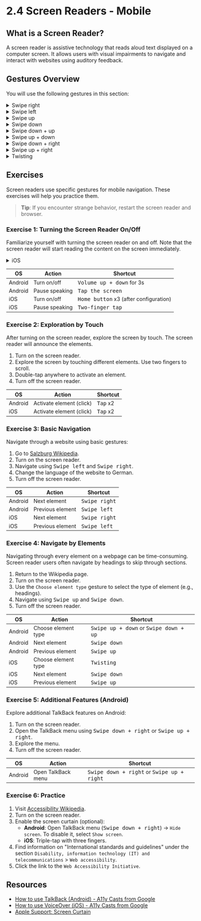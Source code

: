# 2.4 Screen Readers - Mobile

## What is a Screen Reader?

A screen reader is assistive technology that reads aloud text displayed on a computer screen. It allows users with visual impairments to navigate and interact with websites using auditory feedback.

## Gestures Overview

You will use the following gestures in this section:

<details>
<summary>Swipe right</summary>
<img src="./assets/gestures/swipe-right.gif" width="150" />
</details>

<details>
<summary>Swipe left</summary>
<img src="./assets/gestures/swipe-left.gif" width="150" />
</details>

<details>
<summary>Swipe up</summary>
<img src="./assets/gestures/swipe-up.gif" width="150" />
</details>

<details>
<summary>Swipe down</summary>
<img src="./assets/gestures/swipe-down.gif" width="150" />
</details>

<details>
<summary>Swipe down + up</summary>
<img src="./assets/gestures/swipe-down-up.gif" width="150" />
</details>

<details>
<summary>Swipe up + down</summary>
<img src="./assets/gestures/swipe-up-down.gif" width="150" />
</details>

<details>
<summary>Swipe down + right</summary>
<img src="./assets/gestures/swipe-down-right.gif" width="150" />
</details>

<details>
<summary>Swipe up + right</summary>
<img src="./assets/gestures/swipe-up-right.gif" width="150" />
</details>

<details>
<summary>Twisting</summary>
<img src="./assets/gestures/twist.gif" width="150" />
</details>

## Exercises

Screen readers use specific gestures for mobile navigation. These exercises will help you practice them.

> **Tip**: If you encounter strange behavior, restart the screen reader and browser.

### Exercise 1: Turning the Screen Reader On/Off

Familiarize yourself with turning the screen reader on and off. Note that the screen reader will start reading the content on the screen immediately.

<details>
<summary>iOS</summary>

1. Go to `Settings` -> `Accessibility` -> `Accessibility Shortcut` and select `VoiceOver`.

</details>

| OS      | Action         | Shortcut                                        |
| ------- | -------------- | ----------------------------------------------- |
| Android | Turn on/off    | <kbd>Volume up + down</kbd> for 3s              |
| Android | Pause speaking | <kbd>Tap the screen</kbd>                       |
| iOS     | Turn on/off    | <kbd>Home button</kbd> x3 (after configuration) |
| iOS     | Pause speaking | <kbd>Two-finger tap</kbd>                       |

### Exercise 2: Exploration by Touch

After turning on the screen reader, explore the screen by touch. The screen reader will announce the elements.

1. Turn on the screen reader.
2. Explore the screen by touching different elements. Use two fingers to scroll.
3. Double-tap anywhere to activate an element.
4. Turn off the screen reader.

| OS      | Action                   | Shortcut          |
| ------- | ------------------------ | ----------------- |
| Android | Activate element (click) | <kbd>Tap</kbd> x2 |
| iOS     | Activate element (click) | <kbd>Tap</kbd> x2 |

### Exercise 3: Basic Navigation

Navigate through a website using basic gestures:

1. Go to [Salzburg Wikipedia](https://en.wikipedia.org/wiki/Salzburg).
2. Turn on the screen reader.
3. Navigate using <kbd>Swipe left</kbd> and <kbd>Swipe right</kbd>.
4. Change the language of the website to German.
5. Turn off the screen reader.

| OS      | Action           | Shortcut               |
| ------- | ---------------- | ---------------------- |
| Android | Next element     | <kbd>Swipe right</kbd> |
| Android | Previous element | <kbd>Swipe left</kbd>  |
| iOS     | Next element     | <kbd>Swipe right</kbd> |
| iOS     | Previous element | <kbd>Swipe left</kbd>  |

### Exercise 4: Navigate by Elements

Navigating through every element on a webpage can be time-consuming. Screen reader users often navigate by headings to skip through sections.

1. Return to the Wikipedia page.
2. Turn on the screen reader.
3. Use the `Choose element type` gesture to select the type of element (e.g., headings).
4. Navigate using <kbd>Swipe up</kbd> and <kbd>Swipe down</kbd>.
5. Turn off the screen reader.

| OS      | Action              | Shortcut                                                 |
| ------- | ------------------- | -------------------------------------------------------- |
| Android | Choose element type | <kbd>Swipe up + down</kbd> or <kbd>Swipe down + up</kbd> |
| Android | Next element        | <kbd>Swipe down</kbd>                                    |
| Android | Previous element    | <kbd>Swipe up</kbd>                                      |
| iOS     | Choose element type | <kbd>Twisting</kbd>                                      |
| iOS     | Next element        | <kbd>Swipe down</kbd>                                    |
| iOS     | Previous element    | <kbd>Swipe up</kbd>                                      |

### Exercise 5: Additional Features (Android)

Explore additional TalkBack features on Android:

1. Turn on the screen reader.
2. Open the TalkBack menu using <kbd>Swipe down + right</kbd> or <kbd>Swipe up + right</kbd>.
3. Explore the menu.
4. Turn off the screen reader.

| OS      | Action             | Shortcut                                                     |
| ------- | ------------------ | ------------------------------------------------------------ |
| Android | Open TalkBack menu | <kbd>Swipe down + right</kbd> or <kbd>Swipe up + right</kbd> |

### Exercise 6: Practice

1. Visit [Accessibility Wikipedia](https://en.wikipedia.org/wiki/Accessibility).
2. Turn on the screen reader.
3. Enable the screen curtain (optional):
   - **Android**: Open TalkBack menu (<kbd>Swipe down + right</kbd>) -> `Hide screen`. To disable it, select `Show screen`.
   - **iOS**: Triple-tap with three fingers.
4. Find information on "International standards and guidelines" under the section `Disability, information technology (IT) and telecommunications` > `Web accessibility`.
5. Click the link to the `Web Accessibility Initiative`.

## Resources

- [How to use TalkBack (Android) - A11y Casts from Google](https://www.youtube.com/watch?v=0Zpzl4EKCco&list=PLNYkxOF6rcICWx0C9LVWWVqvHlYJyqw7g&index=27)
- [How to use VoiceOver (iOS) - A11y Casts from Google](https://www.youtube.com/watch?v=bCHpdjvxBws&list=PLNYkxOF6rcICWx0C9LVWWVqvHlYJyqw7g&index=28)
- [Apple Support: Screen Curtain](https://support.apple.com/en-us/111797#:~:text=To%20turn%20Screen%20Curtain%20on%20or%20off%20by%20gesture%3A)
